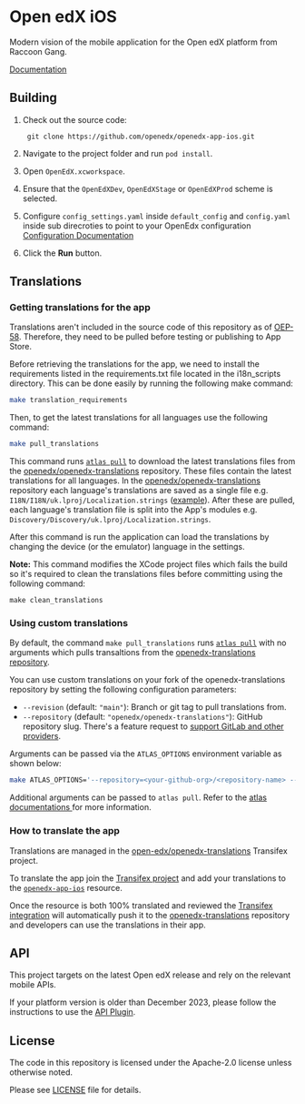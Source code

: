 # Open edX iOS

Modern vision of the mobile application for the Open edX platform from Raccoon Gang.

[Documentation](Documentation/Documentation.md)

## Building
1. Check out the source code:

        git clone https://github.com/openedx/openedx-app-ios.git

2. Navigate to the project folder and run ``pod install``.

3. Open ``OpenEdX.xcworkspace``.

4. Ensure that the ``OpenEdXDev``, ``OpenEdXStage`` or ``OpenEdXProd`` scheme is selected.

5. Configure `config_settings.yaml` inside `default_config` and `config.yaml` inside sub direcroties to point to your OpenEdx configuration [Configuration Documentation](./Documentation/CONFIGURATION_MANAGEMENT.md)

6. Click the **Run** button.

## Translations
### Getting translations for the app
Translations aren't included in the source code of this repository as of [OEP-58](https://docs.openedx.org/en/latest/developers/concepts/oep58.html). Therefore, they need to be pulled before testing or publishing to App Store.

Before retrieving the translations for the app, we need to install the requirements listed in the requirements.txt file located in the i18n_scripts directory. This can be done easily by running the following make command:
```bash
make translation_requirements
```

Then, to get the latest translations for all languages use the following command:
```bash
make pull_translations
```

This command runs [`atlas pull`](https://github.com/openedx/openedx-atlas) to download the latest translations files from the [openedx/openedx-translations](https://github.com/openedx/openedx-translations) repository. These files contain the latest translations for all languages. In the [openedx/openedx-translations](https://github.com/openedx/openedx-translations) repository each language's translations are saved as a single file e.g. `I18N/I18N/uk.lproj/Localization.strings` ([example](https://github.com/openedx/openedx-translations/blob/6448167e9695a921f003ff6bd8f40f006a2d6743/translations/openedx-app-ios/I18N/I18N/uk.lproj/Localizable.strings)). After these are pulled, each language's translation file is split into the App's modules e.g. `Discovery/Discovery/uk.lproj/Localization.strings`.
   
  After this command is run the application can load the translations by changing the device (or the emulator) language in the settings.

**Note:** This command modifies the XCode project files which fails the build so it's required to clean the translations files before committing using the following command:

```
make clean_translations
```

### Using custom translations

By default, the command `make pull_translations` runs [`atlas pull`](https://github.com/openedx/openedx-atlas) with no arguments which pulls transaltions from the [openedx-translations repository](https://github.com/openedx/openedx-translations).

You can use custom translations on your fork of the openedx-translations repository by setting the following configuration parameters:

- `--revision` (default: `"main"`): Branch or git tag to pull translations from.
- `--repository` (default: `"openedx/openedx-translations"`): GitHub repository slug. There's a feature request to [support GitLab and other providers](https://github.com/openedx/openedx-atlas/issues/20).

Arguments can be passed via the `ATLAS_OPTIONS` environment variable as shown below:
``` bash
make ATLAS_OPTIONS='--repository=<your-github-org>/<repository-name> --revision=<branch-name>' pull_translations
```
Additional arguments can be passed to `atlas pull`. Refer to the [atlas documentations ](https://github.com/openedx/openedx-atlas) for more information.

### How to translate the app
	
Translations are managed in the [open-edx/openedx-translations](https://app.transifex.com/open-edx/openedx-translations/dashboard/) Transifex project.

To translate the app join the [Transifex project](https://app.transifex.com/open-edx/openedx-translations/dashboard/) and add your translations to the [`openedx-app-ios`](https://app.transifex.com/open-edx/openedx-translations/openedx-app-ios/) resource.

Once the resource is both 100% translated and reviewed the [Transifex integration](https://github.com/apps/transifex-integration) will automatically push it to the [openedx-translations](https://github.com/openedx/openedx-translations) repository and developers can use the translations in their app.


## API
This project targets on the latest Open edX release and rely on the relevant mobile APIs.

If your platform version is older than December 2023, please follow the instructions to use the [API Plugin](./Documentation/APIs_Compatibility.md).

## License
The code in this repository is licensed under the Apache-2.0 license unless otherwise noted.

Please see [LICENSE](https://github.com/openedx/openedx-app-ios/blob/main/LICENSE) file for details.
